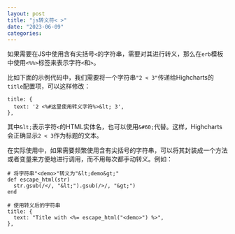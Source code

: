 ```yaml
---
layout: post
title: "js转义符< >"
date: "2023-06-09"
categories: 
---
```

<p>如果需要在JS中使用含有尖括号<code>&lt;</code>的字符串，需要对其进行转义，那么在<code>erb</code>模板中使用<code>&lt;%%&gt;</code>标签来表示字符<code>&lt;</code>和<code>&gt;</code>。</p>

<p>比如下面的示例代码中，我们需要将一个字符串<code>&quot;2 &lt; 3&quot;</code>传递给Highcharts的<code>title</code>配置项，可以这样修改：</p>

<pre>
<code>title: {
  text: &#39;2 &lt;%#这里使用转义字符%&gt;&amp;lt; 3&#39;, 
},</code></pre>

<p>其中<code>&amp;lt;</code>表示字符<code>&lt;</code>的HTML实体名，也可以使用<code>&amp;#60;</code>代替。这样，Highcharts会正确显示<code>2 &lt; 3</code>作为标题的文本。</p>

<p>在实际使用中，如果需要频繁使用含有尖括号的字符串，可以将其封装成一个方法或者变量来方便地进行调用，而不用每次都手动转义。例如：</p>

<pre>
<code># 将字符串&quot;&lt;demo&gt;&quot;转义为&quot;&amp;lt;demo&amp;gt;&quot;
def escape_html(str)
  str.gsub(/&lt;/, &quot;&amp;lt;&quot;).gsub(/&gt;/, &quot;&amp;gt;&quot;)
end

# 使用转义后的字符串
title: {
  text: &quot;Title with &lt;%= escape_html(&quot;&lt;demo&gt;&quot;) %&gt;&quot;,
},</code></pre>


